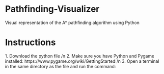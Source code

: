 # Pathfinding-Visualizer
Visual representation of the A* pathfinding algorithm using Python

<h1>Instructions</h1>
1. Download the python file /n
2. Make sure you have Python and Pygame installed: https://www.pygame.org/wiki/GettingStarted /n
3. Open a terminal in the same directory as the file and run the command:
  
